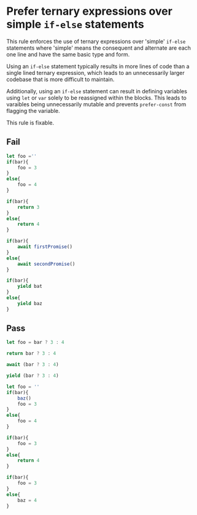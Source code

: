 # Prefer ternary expressions over simple `if-else` statements

This rule enforces the use of ternary expressions over  'simple' `if-else` statements where 'simple' means the consequent and alternate are each one line and have the same basic type and form.

Using an `if-else` statement typically results in more lines of code than a single lined ternary expression, which leads to an unnecessarily larger codebase that is more difficult to maintain.

Additionally, using an `if-else` statement can result in defining variables using `let` or `var` solely to be reassigned within the blocks. This leads to varaibles being unnecessarily mutable and prevents `prefer-const` from flagging the variable.

This rule is fixable.


## Fail

```js
let foo =''
if(bar){
	foo = 3
}
else{
	foo = 4
}
```

```js
if(bar){
	return 3
}
else{
	return 4
}
```

```js
if(bar){
	await firstPromise()
}
else{
	await secondPromise()
}
```

```js
if(bar){
	yield bat
}
else{
	yield baz
}
```

## Pass

```js
let foo = bar ? 3 : 4
```

```js
return bar ? 3 : 4
```

```js
await (bar ? 3 : 4)
```

```js
yield (bar ? 3 : 4)
```

```js
let foo = ''
if(bar){
	baz()
	foo = 3
}
else{
	foo = 4
}
```

```js
if(bar){
	foo = 3
}
else{
	return 4
}
```

```js
if(bar){
	foo = 3
}
else{
	baz = 4
}
```
